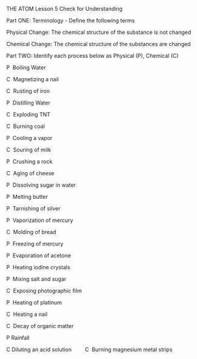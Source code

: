 THE ATOM Lesson 5 Check for Understanding

Part ONE: Terminology - Define the following terms

  

Physical Change:
The chemical structure of the substance is not changed 
  

Chemical Change:
The chemical structure of the substances are changed 
  

Part TWO: Identify each process below as Physical (P), Chemical (C)

  

P  Boiling Water   

C  Magnetizing a nail

C  Rusting of iron                       

P  Distilling Water 

C  Exploding TNT

C  Burning coal

P  Cooling a vapor

C  Souring of milk 

P  Crushing a rock                         

C  Aging of cheese                   

P  Dissolving sugar in water           

P  Melting butter                    

P  Tarnishing of silver             

P  Vaporization of mercury           

C  Molding of bread

P  Freezing of mercury              

P  Evaporation of acetone 

P  Heating iodine crystals

P  Mixing salt and sugar            

C  Exposing photographic film 

P  Heating of platinum

C  Heating a nail                        

C  Decay of organic matter 

P Rainfall  

C Diluting an acid solution       
  
C  Burning magnesium metal strips